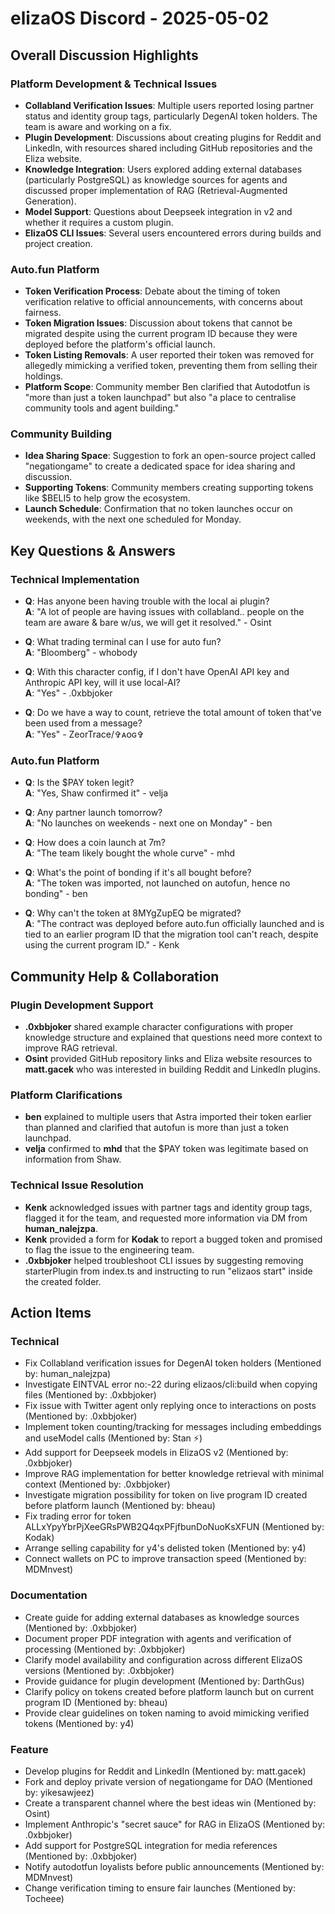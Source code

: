 # elizaOS Discord - 2025-05-02

## Overall Discussion Highlights

### Platform Development & Technical Issues
- **Collabland Verification Issues**: Multiple users reported losing partner status and identity group tags, particularly DegenAI token holders. The team is aware and working on a fix.
- **Plugin Development**: Discussions about creating plugins for Reddit and LinkedIn, with resources shared including GitHub repositories and the Eliza website.
- **Knowledge Integration**: Users explored adding external databases (particularly PostgreSQL) as knowledge sources for agents and discussed proper implementation of RAG (Retrieval-Augmented Generation).
- **Model Support**: Questions about Deepseek integration in v2 and whether it requires a custom plugin.
- **ElizaOS CLI Issues**: Several users encountered errors during builds and project creation.

### Auto.fun Platform
- **Token Verification Process**: Debate about the timing of token verification relative to official announcements, with concerns about fairness.
- **Token Migration Issues**: Discussion about tokens that cannot be migrated despite using the current program ID because they were deployed before the platform's official launch.
- **Token Listing Removals**: A user reported their token was removed for allegedly mimicking a verified token, preventing them from selling their holdings.
- **Platform Scope**: Community member Ben clarified that Autodotfun is "more than just a token launchpad" but also "a place to centralise community tools and agent building."

### Community Building
- **Idea Sharing Space**: Suggestion to fork an open-source project called "negationgame" to create a dedicated space for idea sharing and discussion.
- **Supporting Tokens**: Community members creating supporting tokens like $BELI5 to help grow the ecosystem.
- **Launch Schedule**: Confirmation that no token launches occur on weekends, with the next one scheduled for Monday.

## Key Questions & Answers

### Technical Implementation
- **Q**: Has anyone been having trouble with the local ai plugin?  
  **A**: "A lot of people are having issues with collabland.. people on the team are aware & bare w/us, we will get it resolved." - Osint

- **Q**: What trading terminal can I use for auto fun?  
  **A**: "Bloomberg" - whobody

- **Q**: With this character config, if I don't have OpenAI API key and Anthropic API key, will it use local-AI?  
  **A**: "Yes" - .0xbbjoker

- **Q**: Do we have a way to count, retrieve the total amount of token that've been used from a message?  
  **A**: "Yes" - ZeorTrace/✞ᴀᴏɢ✞

### Auto.fun Platform
- **Q**: Is the $PAY token legit?  
  **A**: "Yes, Shaw confirmed it" - velja

- **Q**: Any partner launch tomorrow?  
  **A**: "No launches on weekends - next one on Monday" - ben

- **Q**: How does a coin launch at 7m?  
  **A**: "The team likely bought the whole curve" - mhd

- **Q**: What's the point of bonding if it's all bought before?  
  **A**: "The token was imported, not launched on autofun, hence no bonding" - ben

- **Q**: Why can't the token at 8MYgZupEQ be migrated?  
  **A**: "The contract was deployed before auto.fun officially launched and is tied to an earlier program ID that the migration tool can't reach, despite using the current program ID." - Kenk

## Community Help & Collaboration

### Plugin Development Support
- **.0xbbjoker** shared example character configurations with proper knowledge structure and explained that questions need more context to improve RAG retrieval.
- **Osint** provided GitHub repository links and Eliza website resources to **matt.gacek** who was interested in building Reddit and LinkedIn plugins.

### Platform Clarifications
- **ben** explained to multiple users that Astra imported their token earlier than planned and clarified that autofun is more than just a token launchpad.
- **velja** confirmed to **mhd** that the $PAY token was legitimate based on information from Shaw.

### Technical Issue Resolution
- **Kenk** acknowledged issues with partner tags and identity group tags, flagged it for the team, and requested more information via DM from **human_nalejzpa**.
- **Kenk** provided a form for **Kodak** to report a bugged token and promised to flag the issue to the engineering team.
- **.0xbbjoker** helped troubleshoot CLI issues by suggesting removing starterPlugin from index.ts and instructing to run "elizaos start" inside the created folder.

## Action Items

### Technical
- Fix Collabland verification issues for DegenAI token holders (Mentioned by: human_nalejzpa)
- Investigate EINTVAL error no:-22 during elizaos/cli:build when copying files (Mentioned by: .0xbbjoker)
- Fix issue with Twitter agent only replying once to interactions on posts (Mentioned by: .0xbbjoker)
- Implement token counting/tracking for messages including embeddings and useModel calls (Mentioned by: Stan ⚡)
- Add support for Deepseek models in ElizaOS v2 (Mentioned by: .0xbbjoker)
- Improve RAG implementation for better knowledge retrieval with minimal context (Mentioned by: .0xbbjoker)
- Investigate migration possibility for token on live program ID created before platform launch (Mentioned by: bheau)
- Fix trading error for token ALLxYpyYbrPjXeeGRsPWB2Q4qxPFjfbunDoNuoKsXFUN (Mentioned by: Kodak)
- Arrange selling capability for y4's delisted token (Mentioned by: y4)
- Connect wallets on PC to improve transaction speed (Mentioned by: MDMnvest)

### Documentation
- Create guide for adding external databases as knowledge sources (Mentioned by: .0xbbjoker)
- Document proper PDF integration with agents and verification of processing (Mentioned by: .0xbbjoker)
- Clarify model availability and configuration across different ElizaOS versions (Mentioned by: .0xbbjoker)
- Provide guidance for plugin development (Mentioned by: DarthGus)
- Clarify policy on tokens created before platform launch but on current program ID (Mentioned by: bheau)
- Provide clear guidelines on token naming to avoid mimicking verified tokens (Mentioned by: y4)

### Feature
- Develop plugins for Reddit and LinkedIn (Mentioned by: matt.gacek)
- Fork and deploy private version of negationgame for DAO (Mentioned by: yikesawjeez)
- Create a transparent channel where the best ideas win (Mentioned by: Osint)
- Implement Anthropic's "secret sauce" for RAG in ElizaOS (Mentioned by: .0xbbjoker)
- Add support for PostgreSQL integration for media references (Mentioned by: .0xbbjoker)
- Notify autodotfun loyalists before public announcements (Mentioned by: MDMnvest)
- Change verification timing to ensure fair launches (Mentioned by: Tocheee)